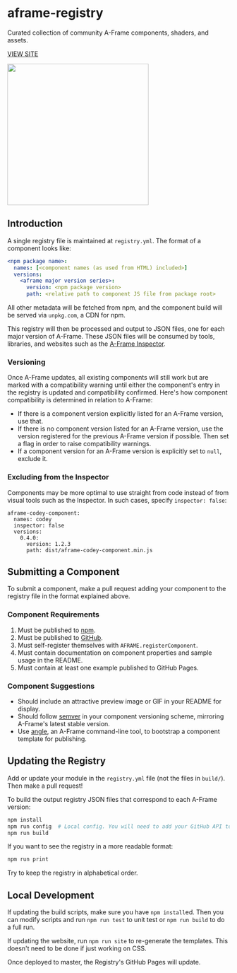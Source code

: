 # aframe-registry

Curated collection of community A-Frame components, shaders, and assets.

[VIEW SITE](https://aframevr.github.io/aframe-registry/)

<img src="https://rawgit.com/aframevr/aframe-registry/master/scripts/placeholder.svg" height="320">

## Introduction

A single registry file is maintained at `registry.yml`. The format of a
component looks like:

```yml
<npm package name>:
  names: [<component names (as used from HTML) included>]
  versions:
    <aframe major version series>:
      version: <npm package version>
      path: <relative path to component JS file from package root>
```

All other metadata will be fetched from npm, and the component build will be
served via `unpkg.com`, a CDN for npm.

This registry will then be processed and output to JSON files, one for each
major version of A-Frame. These JSON files will be consumed by tools,
libraries, and websites such as the [A-Frame
Inspector](https://github.com/aframevr/aframe-inspector).

### Versioning

Once A-Frame updates, all existing components will still work but are marked
with a compatibility warning until either the component's entry in the registry
is updated and compatibility confirmed. Here's how component compatibility is
determined in relation to A-Frame:

- If there is a component version explicitly listed for an A-Frame version, use that.
- If there is no component version listed for an A-Frame version, use the
  version registered for the previous A-Frame version if possible. Then set a
  flag in order to raise compatibility warnings.
- If a component version for an A-Frame version is explicitly set to `null`,
  exclude it.

### Excluding from the Inspector

Components may be more optimal to use straight from code instead of from visual
tools such as the Inspector. In such cases, specify `inspector: false`:

```
aframe-codey-component:
  names: codey
  inspector: false
  versions:
    0.4.0:
      version: 1.2.3
      path: dist/aframe-codey-component.min.js
```

## Submitting a Component

To submit a component, make a pull request adding your component to the
registry file in the format explained above.

### Component Requirements

1. Must be published to [npm](https://npmjs.com).
2. Must be published to [GitHub](https://github.com).
3. Must self-register themselves with `AFRAME.registerComponent`.
4. Must contain documentation on component properties and sample usage in the README.
5. Must contain at least one example published to GitHub Pages.

### Component Suggestions

- Should include an attractive preview image or GIF in your README for display.
- Should follow [semver](http://semver.org/) in your component versioning scheme, mirroring A-Frame's latest stable version.
- Use [angle](https://www.npmjs.com/package/angle), an A-Frame command-line tool, to bootstrap a component template for publishing.

## Updating the Registry

Add or update your module in the `registry.yml` file (not the files in
`build/`). Then make a pull request!

To build the output registry JSON files that correspond to each A-Frame version:

```bash
npm install
npm run config  # Local config. You will need to add your GitHub API token.
npm run build
```

If you want to see the registry in a more readable format:

```bash
npm run print
```

Try to keep the registry in alphabetical order.

## Local Development

If updating the build scripts, make sure you have `npm install`ed. Then you can
modify scripts and run `npm run test` to unit test or `npm run build` to do a
full run.

If updating the website, run `npm run site` to re-generate the templates. This
doesn't need to be done if just working on CSS.

Once deployed to master, the Registry's GitHub Pages will update.
